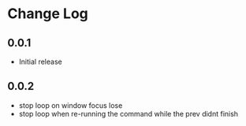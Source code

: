 # Change Log

## 0.0.1

- Initial release

## 0.0.2

- stop loop on window focus lose
- stop loop when re-running the command while the prev didnt finish
